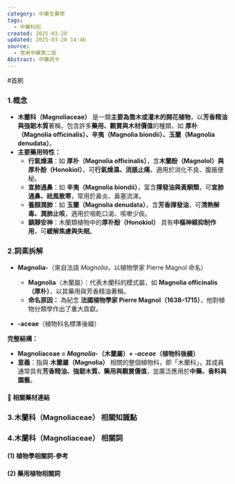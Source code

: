 ```yaml
---
category: 中藥生藥學
tags:
  - 中藥科別
created: 2025-03-20
updated: 2025-03-20 14:46
source:
  - 常用中藥第二版
Abstract: 中藥詞卡
---
```

#首刷
### 1.概念
- **木蘭科（Magnoliaceae）** 是一類**主要為喬木或灌木的開花植物**，以**芳香精油與強韌木質**著稱，包含許多**藥用、觀賞與木材價值**的種類，如 **厚朴（Magnolia officinalis）、辛夷（Magnolia biondii）、玉蘭（Magnolia denudata）**。  
- **主要藥用特性：**  
  - **行氣燥濕**：如 **厚朴（Magnolia officinalis）**，含**木蘭酚（Magnolol）與厚朴酚（Honokiol）**，可**行氣燥濕、消脹止痛**，適用於消化不良、腹脹便秘。  
  - **宣肺通鼻**：如 **辛夷（Magnolia biondii）**，富含**揮發油與黃酮類**，可**宣肺通鼻、祛風散寒**，常用於鼻炎、鼻塞流涕。  
  - **養顏潤肺**：如 **玉蘭（Magnolia denudata）**，含**芳香揮發油**，可**清熱解毒、潤肺止咳**，適用於咽乾口渴、咳嗽少痰。  
  - **鎮靜安神**：木蘭類植物中的**厚朴酚（Honokiol）** 具有**中樞神經抑制作用**，可**緩解焦慮與失眠**。  

### 2.詞素拆解
- **Magnolia-**（來自法語 *Magnolia*，以植物學家 Pierre Magnol 命名）  
  - **Magnolia**（木蘭屬）：代表木蘭科的模式屬，如 **Magnolia officinalis（厚朴）**，以其藥用與芳香精油著稱。  
  - **命名原因：** 為紀念 **法國植物學家 Pierre Magnol（1638–1715）**，他對植物分類學作出了重大貢獻。  

- **-aceae**（植物科名標準後綴）  

**完整結構：**
- **Magnoliaceae = *Magnolia-*（木蘭屬）+ *-aceae*（植物科後綴）**  
- **意義**：指與 **木蘭屬（Magnolia）** 相關的整個植物科，即「木蘭科」，其成員通常具有**芳香精油、強韌木質、藥用與觀賞價值**，並廣泛應用於**中藥、香料與園藝**。 

#### 📌 相關藥材連結




### 3.木蘭科（Magnoliaceae） 相關知識點



### 4.木蘭科（Magnoliaceae） 相關詞
#### (1) 植物學相關詞-參考




#### (2) 藥用植物相關詞

